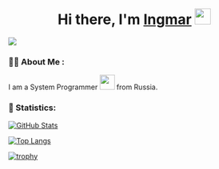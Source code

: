 <h1 align="center">Hi there, I'm 
  <a href="https://github.com/ingmar-prog/" target="_blank">Ingmar</a> 
  <img src="https://github.com/blackcater/blackcater/raw/main/images/Hi.gif" height="32"/>
</h1>

![](https://komarev.com/ghpvc/?username=ingmar-prog&color=blueviolet&style=flat&label=PROFILE+VIEWS&abbreviated=true)

### :man_technologist: About Me :
I am a System Programmer <img src="https://media.giphy.com/media/WUlplcMpOCEmTGBtBW/giphy.gif" width="30"> from Russia.

### 🐺 Statistics:

[![GitHub Stats](https://github-readme-stats.vercel.app/api?username=ingmar-prog&count_private=true&show_icons=true&theme=buefy)](https://github.com/ingmar-prog/ingmar-prog)

[![Top Langs](https://github-readme-stats.vercel.app/api/top-langs/?username=ingmar-prog&layout=compact)](https://github.com/ingmar-prog/github-readme-stats)

[![trophy](https://github-profile-trophy.vercel.app/?username=ingmar-prog)](https://github.com/ingmar-prog/github-profile-trophy)
